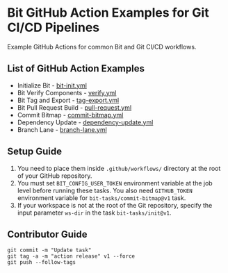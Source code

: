 # Bit GitHub Action Examples for Git CI/CD Pipelines
Example GitHub Actions for common Bit and Git CI/CD workflows.

## List of GitHub Action Examples

- Initialize Bit - [bit-init.yml](/actions/bit-init.yml) 
- Bit Verify Components - [verify.yml](/actions/verify.yml)
- Bit Tag and Export - [tag-export.yml](/actions/tag-export.yml)
- Bit Pull Request Build - [pull-request.yml](/actions/pull-request.yml)
- Commit Bitmap - [commit-bitmap.yml](/actions/commit-bitmap.yml)
- Dependency Update - [dependency-update.yml](/actions/dependency-update.yml)
- Branch Lane - [branch-lane.yml](/actions/branch-lane.yml)

## Setup Guide

1. You need to place them inside `.github/workflows/` directory at the root of your GitHub repository.
2. You must set `BIT_CONFIG_USER_TOKEN` environment variable at the job level before running these tasks. You also need `GITHUB_TOKEN` environment variable for `bit-tasks/commit-bitmap@v1` task.
3. If your workspace is not at the root of the Git repository, specify the input parameter `ws-dir` in the task `bit-tasks/init@v1`.

## Contributor Guide

```
git commit -m "Update task"
git tag -a -m "action release" v1 --force
git push --follow-tags
```

